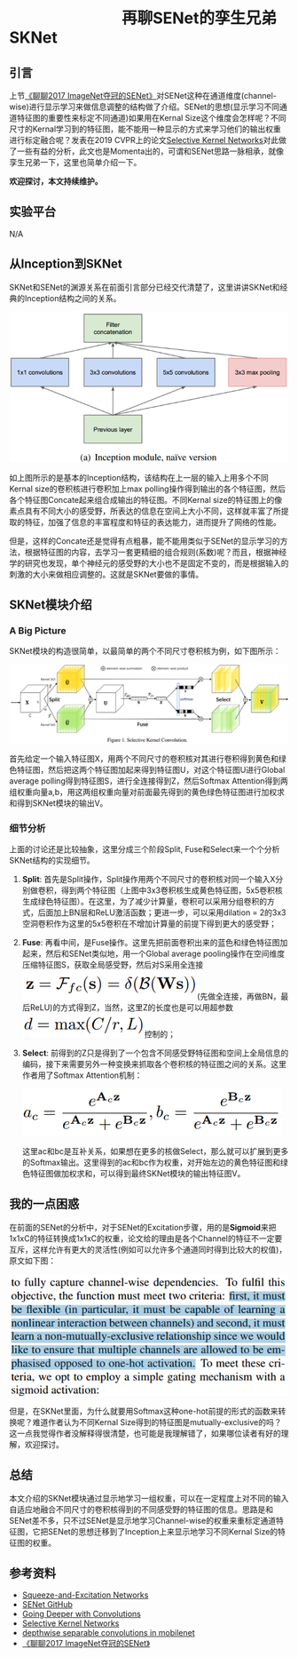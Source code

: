 # 　　　　　　　                 再聊SENet的孪生兄弟SKNet
## 引言

上节[《聊聊2017 ImageNet夺冠的SENet》](https://github.com/Captain1986/CaptainBlackboard/blob/master/D%230027-%E8%81%8A%E8%81%8A2017%20ImageNet%E5%A4%BA%E5%86%A0%E7%9A%84SENet/D%230027.md)对SENet这种在通道维度(channel-wise)进行显示学习来做信息调整的结构做了介绍。SENet的思想(显示学习不同通道特征图的重要性来标定不同通道)如果用在Kernal Size这个维度会怎样呢？不同尺寸的Kernal学习到的特征图，能不能用一种显示的方式来学习他们的输出权重进行标定融合呢？发表在2019 CVPR上的论文[Selective Kernel Networks](https://arxiv.org/abs/1903.06586)对此做了一些有益的分析，此文也是Momenta出的，可谓和SENet思路一脉相承，就像孪生兄弟一下，这里也简单介绍一下。

**欢迎探讨，本文持续维护。**

## 实验平台

N/A

## 从Inception到SKNet

SKNet和SENet的渊源关系在前面引言部分已经交代清楚了，这里讲讲SKNet和经典的Inception结构之间的关系。

![](images/Selection_430.png)

如上图所示的是基本的Inception结构，该结构在上一层的输入上用多个不同Kernal size的卷积核进行卷积加上max polling操作得到输出的各个特征图，然后各个特征图Concate起来组合成输出的特征图。不同Kernal size的特征图上的像素点具有不同大小的感受野，所表达的信息在空间上大小不同，这样就丰富了所提取的特征，加强了信息的丰富程度和特征的表达能力，进而提升了网络的性能。

但是，这样的Concate还是觉得有点粗暴，能不能用类似于SENet的显示学习的方法，根据特征图的内容，去学习一套更精细的组合规则(系数)呢？而且，根据神经学的研究也发现，单个神经元的感受野的大小也不是固定不变的，而是根据输入的刺激的大小来做相应调整的。这就是SKNet要做的事情。

## SKNet模块介绍

### A Big Picture

SKNet模块的构造很简单，以最简单的两个不同尺寸卷积核为例，如下图所示：

![](images/Selection_431.png)

首先给定一个输入特征图X，用两个不同尺寸的卷积核对其进行卷积得到黄色和绿色特征图，然后把这两个特征图加起来得到特征图U，对这个特征图U进行Global average polling得到特征图S，进行全连接得到Z，然后Softmax Attention得到两组权重向量a,b，用这两组权重向量对前面最先得到的黄色绿色特征图进行加权求和得到SKNet模块的输出V。

### 细节分析

上面的讨论还是比较抽象，这里分成三个阶段Split, Fuse和Select来一个个分析SKNet结构的实现细节。

1. **Split**: 首先是Split操作，Split操作用两个不同尺寸的卷积核对同一个输入X分别做卷积，得到两个特征图（上图中3x3卷积核生成黄色特征图，5x5卷积核生成绿色特征图）。在这里，为了减少计算量，卷积可以采用分组卷积的方式，后面加上BN层和ReLU激活函数；更进一步，可以采用dilation = 2的3x3空洞卷积作为这里的5x5卷积在不增加计算量的前提下得到更大的感受野；

2. **Fuse**: 再看中间，是Fuse操作。这里先把前面卷积出来的蓝色和绿色特征图加起来，然后和SENet类似地，用一个Global average pooling操作在空间维度压缩特征图S，获取全局感受野，然后对S采用全连接![](images/Selection_432.png)(先做全连接，再做BN，最后ReLU)的方式得到Z，当然，这里Z的长度也是可以用超参数![](images/Selection_433.png)控制的；

3. **Select**: 前得到的Z只是得到了一个包含不同感受野特征图和空间上全局信息的编码，接下来需要另外一种变换来抓取各个卷积核的特征图之间的关系。这里作者用了Softmax Attention机制：

   ![](images/Selection_434.png)

   这里ac和bc是互补关系，如果想在更多的核做Select，那么就可以扩展到更多的Softmax输出。这里得到的ac和bc作为权重，对开始左边的黄色特征图和绿色特征图做加权求和，可以得到最终SKNet模块的输出特征图V。


## 我的一点困惑

在前面的SENet的分析中，对于SENet的Excitation步骤，用的是**Sigmoid**来把1x1xC的特征转换成1x1xC的权重，论文给的理由是各个Channel的特征不一定要互斥，这样允许有更大的灵活性(例如可以允许多个通道同时得到比较大的权值)，原文如下图：

![](images/Selection_435.png)

但是，在SKNet里面，为什么就要用Softmax这种one-hot前提的形式的函数来转换呢？难道作者认为不同Kernal Size得到的特征图是mutually-exclusive的吗？这一点我觉得作者没解释得很清楚，也可能是我理解错了，如果哪位读者有好的理解，欢迎探讨。

## 总结

本文介绍的SKNet模块通过显示地学习一组权重，可以在一定程度上对不同的输入自适应地融合不同尺寸的卷积核得到的不同感受野的特征图的信息。思路是和SENet差不多，只不过SENet是显示地学习Channel-wise的权重来重标定通道特征图，它把SENet的思想迁移到了Inception上来显示地学习不同Kernal Size的特征图的权重。

## 参考资料

+ [Squeeze-and-Excitation Networks](https://arxiv.org/abs/1709.01507)
+ [SENet GitHub](https://github.com/hujie-frank/SENet)
+ [Going Deeper with Convolutions](https://arxiv.org/abs/1409.4842)
+ [Selective Kernel Networks](https://arxiv.org/abs/1903.06586)
+ [depthwise separable convolutions in mobilenet](https://github.com/Captain1986/CaptainBlackboard/blob/master/D%230004-depthwise_separable_convolutions_in_mobilenet/D%230004.md)
+ [《聊聊2017 ImageNet夺冠的SENet》](https://github.com/Captain1986/CaptainBlackboard/blob/master/D%230027-%E8%81%8A%E8%81%8A2017%20ImageNet%E5%A4%BA%E5%86%A0%E7%9A%84SENet/D%230027.md)

